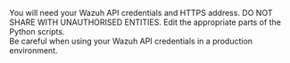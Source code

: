You will need your Wazuh API credentials and HTTPS address. DO NOT SHARE WITH UNAUTHORISED ENTITIES. Edit the appropriate parts of the Python scripts. <br/>
Be careful when using your Wazuh API credentials in a production environment. <br/>
